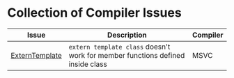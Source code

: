 # Collection of Compiler Issues

| Issue | Description | Compiler |
|-------|-------------|----------|
| [ExternTemplate](ExternTemplate) | `extern template class` doesn't work for member functions defined inside class | MSVC |
